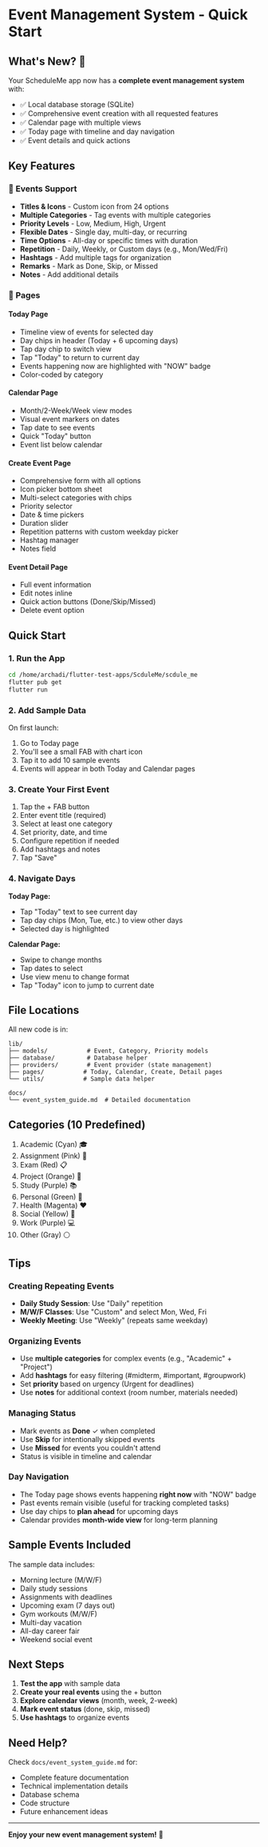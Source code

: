 # Event Management System - Quick Start

## What's New? 🎉

Your ScheduleMe app now has a **complete event management system** with:
- ✅ Local database storage (SQLite)
- ✅ Comprehensive event creation with all requested features
- ✅ Calendar page with multiple views
- ✅ Today page with timeline and day navigation
- ✅ Event details and quick actions

## Key Features

### 📅 Events Support
- **Titles & Icons** - Custom icon from 24 options
- **Multiple Categories** - Tag events with multiple categories
- **Priority Levels** - Low, Medium, High, Urgent
- **Flexible Dates** - Single day, multi-day, or recurring
- **Time Options** - All-day or specific times with duration
- **Repetition** - Daily, Weekly, or Custom days (e.g., Mon/Wed/Fri)
- **Hashtags** - Add multiple tags for organization
- **Remarks** - Mark as Done, Skip, or Missed
- **Notes** - Add additional details

### 📱 Pages

#### Today Page
- Timeline view of events for selected day
- Day chips in header (Today + 6 upcoming days)
- Tap day chip to switch view
- Tap "Today" to return to current day
- Events happening now are highlighted with "NOW" badge
- Color-coded by category

#### Calendar Page  
- Month/2-Week/Week view modes
- Visual event markers on dates
- Tap date to see events
- Quick "Today" button
- Event list below calendar

#### Create Event Page
- Comprehensive form with all options
- Icon picker bottom sheet
- Multi-select categories with chips
- Priority selector
- Date & time pickers
- Duration slider
- Repetition patterns with custom weekday picker
- Hashtag manager
- Notes field

#### Event Detail Page
- Full event information
- Edit notes inline
- Quick action buttons (Done/Skip/Missed)
- Delete event option

## Quick Start

### 1. Run the App
```bash
cd /home/archadi/flutter-test-apps/ScduleMe/scdule_me
flutter pub get
flutter run
```

### 2. Add Sample Data
On first launch:
1. Go to Today page
2. You'll see a small FAB with chart icon
3. Tap it to add 10 sample events
4. Events will appear in both Today and Calendar pages

### 3. Create Your First Event
1. Tap the + FAB button
2. Enter event title (required)
3. Select at least one category
4. Set priority, date, and time
5. Configure repetition if needed
6. Add hashtags and notes
7. Tap "Save"

### 4. Navigate Days
**Today Page:**
- Tap "Today" text to see current day
- Tap day chips (Mon, Tue, etc.) to view other days
- Selected day is highlighted

**Calendar Page:**
- Swipe to change months
- Tap dates to select
- Use view menu to change format
- Tap "Today" icon to jump to current date

## File Locations

All new code is in:
```
lib/
├── models/           # Event, Category, Priority models
├── database/         # Database helper
├── providers/        # Event provider (state management)
├── pages/           # Today, Calendar, Create, Detail pages
└── utils/           # Sample data helper

docs/
└── event_system_guide.md  # Detailed documentation
```

## Categories (10 Predefined)
1. Academic (Cyan) 🎓
2. Assignment (Pink) 📝
3. Exam (Red) 📋
4. Project (Orange) 💼
5. Study (Purple) 📚
6. Personal (Green) 👤
7. Health (Magenta) ❤️
8. Social (Yellow) 👥
9. Work (Purple) 💻
10. Other (Gray) ⚪

## Tips

### Creating Repeating Events
- **Daily Study Session**: Use "Daily" repetition
- **M/W/F Classes**: Use "Custom" and select Mon, Wed, Fri
- **Weekly Meeting**: Use "Weekly" (repeats same weekday)

### Organizing Events
- Use **multiple categories** for complex events (e.g., "Academic" + "Project")
- Add **hashtags** for easy filtering (#midterm, #important, #groupwork)
- Set **priority** based on urgency (Urgent for deadlines)
- Use **notes** for additional context (room number, materials needed)

### Managing Status
- Mark events as **Done** ✓ when completed
- Use **Skip** for intentionally skipped events
- Use **Missed** for events you couldn't attend
- Status is visible in timeline and calendar

### Day Navigation
- The Today page shows events happening **right now** with "NOW" badge
- Past events remain visible (useful for tracking completed tasks)
- Use day chips to **plan ahead** for upcoming days
- Calendar provides **month-wide view** for long-term planning

## Sample Events Included
The sample data includes:
- Morning lecture (M/W/F)
- Daily study sessions
- Assignments with deadlines
- Upcoming exam (7 days out)
- Gym workouts (M/W/F)
- Multi-day vacation
- All-day career fair
- Weekend social event

## Next Steps
1. **Test the app** with sample data
2. **Create your real events** using the + button
3. **Explore calendar views** (month, week, 2-week)
4. **Mark event status** (done, skip, missed)
5. **Use hashtags** to organize events

## Need Help?
Check `docs/event_system_guide.md` for:
- Complete feature documentation
- Technical implementation details
- Database schema
- Code structure
- Future enhancement ideas

---

**Enjoy your new event management system!** 🚀
